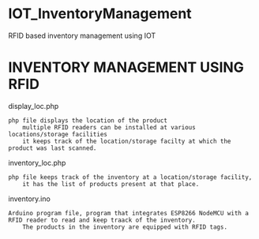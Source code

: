 # IOT_InventoryManagement
RFID based inventory management using IOT


# INVENTORY MANAGEMENT USING RFID

display_loc.php	

    php file displays the location of the product 
		multiple RFID readers can be installed at various locations/storage facilities
		it keeps track of the location/storage facilty at which the product was last scanned.

inventory_loc.php

    php file keeps track of the inventory at a location/storage facility,
		it has the list of products present at that place.

inventory.ino

    Arduino program file, program that integrates ESP8266 NodeMCU with a RFID reader to read and keep traack of the inventory.
		The products in the inventory are equipped with RFID tags.
